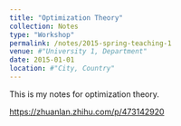 ```yaml
---
title: "Optimization Theory"
collection: Notes
type: "Workshop"
permalink: /notes/2015-spring-teaching-1
venue: #"University 1, Department"
date: 2015-01-01
location: #"City, Country"
---
```


This is my notes for optimization theory.

https://zhuanlan.zhihu.com/p/473142920
